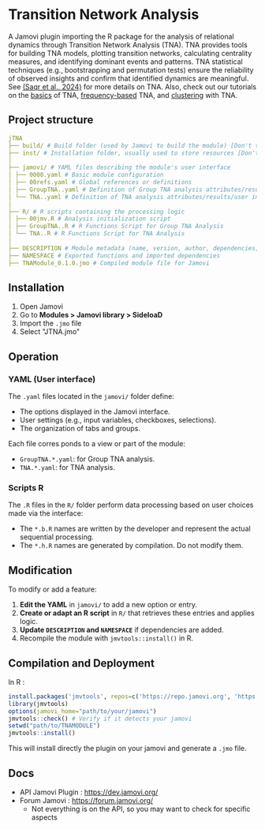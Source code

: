 # Transition Network Analysis
A Jamovi plugin importing the R package for the analysis of relational dynamics through Transition Network Analysis (TNA). TNA provides tools for building TNA models, plotting transition networks, calculating centrality measures, and identifying dominant events and patterns. TNA statistical techniques (e.g., bootstrapping and permutation tests) ensure the reliability of observed insights and confirm that identified dynamics are meaningful. See [(Saqr et al., 2024)](https://doi.org/10.1145/3706468.3706513) for more details on TNA. Also, check out our tutorials on the [basics](https://lamethods.org/book2/chapters/ch15-tna/ch15-tna.html) of TNA, [frequency-based](https://lamethods.org/book2/chapters/ch16-ftna/ch16-ftna.html) TNA, and [clustering](https://lamethods.org/book2/chapters/ch17-tna-clusters/ch17-tna-clusters.html) with TNA.

## Project structure
```yaml
jTNA
├── build/ # Build folder (used by Jamovi to build the module) [Don't touch]
├── inst/ # Installation folder, usually used to store resources [Don't touch]
│
├── jamovi/ # YAML files describing the module's user interface
│ ├── 0000.yaml # Basic module configuration
│ ├── 00refs.yaml # Global references or definitions
│ ├── GroupTNA..yaml # Definition of Group TNA analysis attributes/results/user interface (a;r;u)
│ └── TNA..yaml # Definition of TNA analysis attributes/results/user interface (a;r;u)
│
├── R/ # R scripts containing the processing logic
│ ├── 00jmv.R # Analysis initialization script
│ ├── GroupTNA..R # R Functions Script for Group TNA Analysis
│ └── TNA..R # R Functions Script for TNA Analysis
│
├── DESCRIPTION # Module metadata (name, version, author, dependencies, etc.)
├── NAMESPACE # Exported functions and imported dependencies
├── TNAModule_0.1.0.jmo # Compiled module file for Jamovi
```

## Installation

1. Open Jamovi
2. Go to **Modules > Jamovi library > SideloaD** 
3. Import the `.jmo` file
4. Select "JTNA.jmo"

## Operation

### YAML (User interface)

The `.yaml` files located in the `jamovi/` folder define:

- The options displayed in the Jamovi interface.
- User settings (e.g., input variables, checkboxes, selections).
- The organization of tabs and groups.

Each file corres    ponds to a view or part of the module:

- `GroupTNA.*.yaml`: for Group TNA analysis.
- `TNA.*.yaml`: for TNA analysis.

### Scripts R

The `.R` files in the `R/` folder perform data processing based on user choices made via the interface:

- The `*.b.R` names are written by the developer and represent the actual sequential processing.
- The `*.h.R` names are generated by compilation. Do not modify them. 

## Modification

To modify or add a feature:

1. **Edit the YAML** in `jamovi/` to add a new option or entry.
2. **Create or adapt an R script** in `R/` that retrieves these entries and applies logic.
3. **Update `DESCRIPTION` and `NAMESPACE`** if dependencies are added.
4. Recompile the module with `jmvtools::install()` in R.

## Compilation and Deployment

In R :

```r
install.packages('jmvtools', repos=c('https://repo.jamovi.org', 'https://cran.r-project.org')) # If you don't have the library, you need to install it.
library(jmvtools)
options(jamovi_home="path/to/your/jamovi")
jmvtools::check() # Verify if it detects your jamovi
setwd("path/to/TNAMODULE")
jmvtools::install()
```

This will install directly the plugin on your jamovi and generate a `.jmo` file.

## Docs
* API Jamovi Plugin : https://dev.jamovi.org/
* Forum Jamovi : https://forum.jamovi.org/
    * Not everything is on the API, so you may want to check for specific aspects